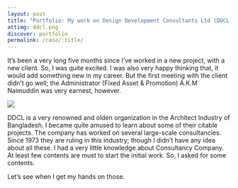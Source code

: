 ```yaml
---
layout: post
title: "Portfolio: My work on Design Development Consultants Ltd (DDCL)"
attimg: ddcl.png
discover: portfolio
permalink: /case/:title/
---
```


It’s been a very long five months since I’ve worked in a new project, with a new client. So, I was quite excited. I was also very happy thinking that, it would add something new in my career. But the first meeting with the client didn’t go well; the Administrator (Fixed Asset & Promotion) A.K.M Naimuddin was very earnest, however.

![]({{site.baseurl}}/imgs/journal/ddcl.png)

DDCL is a very renowned and olden organization in the Architect Industry of Bangladesh. I became quite amused to learn about some of their citable projects. The company has worked on several large-scale consultancies. Since 1973 they are ruling in this industry; though I didn’t have any idea about all these. I had a very little knowledge about Consultancy Company. At least few contents are must to start the initial work. So, I asked for some contents.

Let’s see when I get my hands on those.
